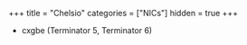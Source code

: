 +++
title = "Chelsio"
categories = ["NICs"]
hidden = true
+++

- cxgbe (Terminator 5, Terminator 6)
